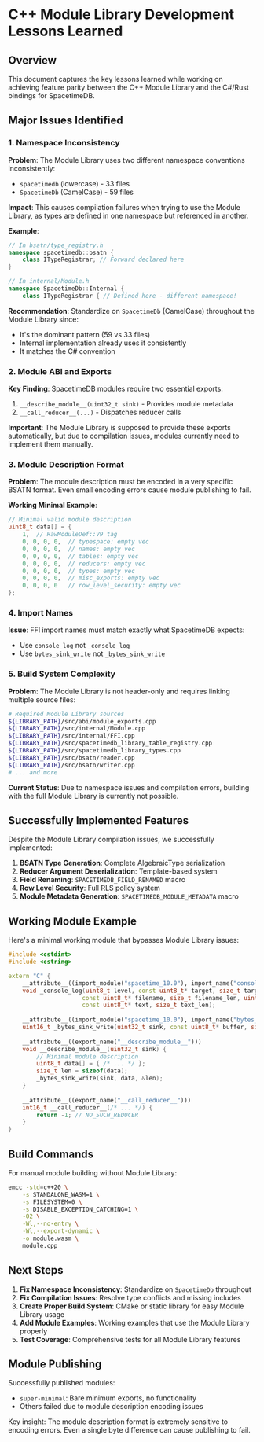 # C++ Module Library Development Lessons Learned

## Overview

This document captures the key lessons learned while working on achieving feature parity between the C++ Module Library and the C#/Rust bindings for SpacetimeDB.

## Major Issues Identified

### 1. Namespace Inconsistency

**Problem**: The Module Library uses two different namespace conventions inconsistently:
- `spacetimedb` (lowercase) - 33 files
- `SpacetimeDb` (CamelCase) - 59 files

**Impact**: This causes compilation failures when trying to use the Module Library, as types are defined in one namespace but referenced in another.

**Example**:
```cpp
// In bsatn/type_registry.h
namespace spacetimedb::bsatn {
    class ITypeRegistrar; // Forward declared here
}

// In internal/Module.h
namespace SpacetimeDb::Internal {
    class ITypeRegistrar { // Defined here - different namespace!
```

**Recommendation**: Standardize on `SpacetimeDb` (CamelCase) throughout the Module Library since:
- It's the dominant pattern (59 vs 33 files)
- Internal implementation already uses it consistently
- It matches the C# convention

### 2. Module ABI and Exports

**Key Finding**: SpacetimeDB modules require two essential exports:
1. `__describe_module__(uint32_t sink)` - Provides module metadata
2. `__call_reducer__(...)` - Dispatches reducer calls

**Important**: The Module Library is supposed to provide these exports automatically, but due to compilation issues, modules currently need to implement them manually.

### 3. Module Description Format

**Problem**: The module description must be encoded in a very specific BSATN format. Even small encoding errors cause module publishing to fail.

**Working Minimal Example**:
```cpp
// Minimal valid module description
uint8_t data[] = {
    1,  // RawModuleDef::V9 tag
    0, 0, 0, 0,  // typespace: empty vec
    0, 0, 0, 0,  // names: empty vec  
    0, 0, 0, 0,  // tables: empty vec
    0, 0, 0, 0,  // reducers: empty vec
    0, 0, 0, 0,  // types: empty vec
    0, 0, 0, 0,  // misc_exports: empty vec
    0, 0, 0, 0   // row_level_security: empty vec
};
```

### 4. Import Names

**Issue**: FFI import names must match exactly what SpacetimeDB expects:
- Use `console_log` not `_console_log`
- Use `bytes_sink_write` not `_bytes_sink_write`

### 5. Build System Complexity

**Problem**: The Module Library is not header-only and requires linking multiple source files:
```bash
# Required Module Library sources
${LIBRARY_PATH}/src/abi/module_exports.cpp
${LIBRARY_PATH}/src/internal/Module.cpp
${LIBRARY_PATH}/src/internal/FFI.cpp
${LIBRARY_PATH}/src/spacetimedb_library_table_registry.cpp
${LIBRARY_PATH}/src/spacetimedb_library_types.cpp
${LIBRARY_PATH}/src/bsatn/reader.cpp
${LIBRARY_PATH}/src/bsatn/writer.cpp
# ... and more
```

**Current Status**: Due to namespace issues and compilation errors, building with the full Module Library is currently not possible.

## Successfully Implemented Features

Despite the Module Library compilation issues, we successfully implemented:

1. **BSATN Type Generation**: Complete AlgebraicType serialization
2. **Reducer Argument Deserialization**: Template-based system
3. **Field Renaming**: `SPACETIMEDB_FIELD_RENAMED` macro
4. **Row Level Security**: Full RLS policy system
5. **Module Metadata Generation**: `SPACETIMEDB_MODULE_METADATA` macro

## Working Module Example

Here's a minimal working module that bypasses Module Library issues:

```cpp
#include <cstdint>
#include <cstring>

extern "C" {
    __attribute__((import_module("spacetime_10.0"), import_name("console_log")))
    void _console_log(uint8_t level, const uint8_t* target, size_t target_len,
                     const uint8_t* filename, size_t filename_len, uint32_t line_number,
                     const uint8_t* text, size_t text_len);
    
    __attribute__((import_module("spacetime_10.0"), import_name("bytes_sink_write")))
    uint16_t _bytes_sink_write(uint32_t sink, const uint8_t* buffer, size_t* buffer_len);
    
    __attribute__((export_name("__describe_module__")))
    void __describe_module__(uint32_t sink) {
        // Minimal module description
        uint8_t data[] = { /* ... */ };
        size_t len = sizeof(data);
        _bytes_sink_write(sink, data, &len);
    }
    
    __attribute__((export_name("__call_reducer__")))
    int16_t __call_reducer__(/* ... */) {
        return -1; // NO_SUCH_REDUCER
    }
}
```

## Build Commands

For manual module building without Module Library:
```bash
emcc -std=c++20 \
    -s STANDALONE_WASM=1 \
    -s FILESYSTEM=0 \
    -s DISABLE_EXCEPTION_CATCHING=1 \
    -O2 \
    -Wl,--no-entry \
    -Wl,--export-dynamic \
    -o module.wasm \
    module.cpp
```

## Next Steps

1. **Fix Namespace Inconsistency**: Standardize on `SpacetimeDb` throughout
2. **Fix Compilation Issues**: Resolve type conflicts and missing includes
3. **Create Proper Build System**: CMake or static library for easy Module Library usage
4. **Add Module Examples**: Working examples that use the Module Library properly
5. **Test Coverage**: Comprehensive tests for all Module Library features

## Module Publishing

Successfully published modules:
- `super-minimal`: Bare minimum exports, no functionality
- Others failed due to module description encoding issues

Key insight: The module description format is extremely sensitive to encoding errors. Even a single byte difference can cause publishing to fail.